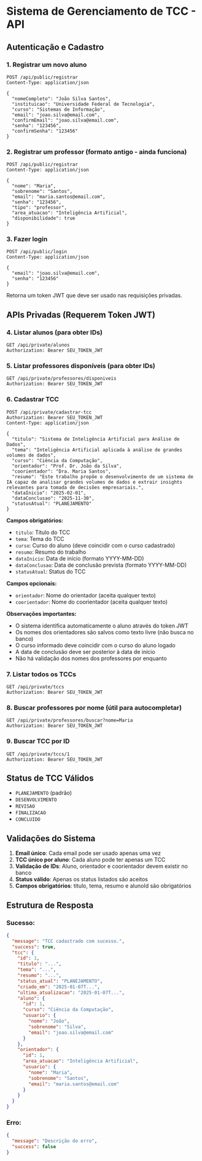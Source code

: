 # Sistema de Gerenciamento de TCC - API

## Autenticação e Cadastro

### 1. Registrar um novo aluno

```http
POST /api/public/registrar
Content-Type: application/json

{
  "nomeCompleto": "João Silva Santos",
  "instituicao": "Universidade Federal de Tecnologia",
  "curso": "Sistemas de Informação",
  "email": "joao.silva@email.com",
  "confirmEmail": "joao.silva@email.com",
  "senha": "123456",
  "confirmSenha": "123456"
}
```

### 2. Registrar um professor (formato antigo - ainda funciona)

```http
POST /api/public/registrar
Content-Type: application/json

{
  "nome": "Maria",
  "sobrenome": "Santos",
  "email": "maria.santos@email.com", 
  "senha": "123456",
  "tipo": "professor",
  "area_atuacao": "Inteligência Artificial",
  "disponibilidade": true
}
```

### 3. Fazer login

```http
POST /api/public/login
Content-Type: application/json

{
  "email": "joao.silva@email.com",
  "senha": "123456"
}
```
Retorna um token JWT que deve ser usado nas requisições privadas.

## APIs Privadas (Requerem Token JWT)

### 4. Listar alunos (para obter IDs)
```http
GET /api/private/alunos
Authorization: Bearer SEU_TOKEN_JWT
```

### 5. Listar professores disponíveis (para obter IDs)
```http
GET /api/private/professores/disponiveis
Authorization: Bearer SEU_TOKEN_JWT
```

### 6. Cadastrar TCC

```http
POST /api/private/cadastrar-tcc
Authorization: Bearer SEU_TOKEN_JWT
Content-Type: application/json

{
  "titulo": "Sistema de Inteligência Artificial para Análise de Dados",
  "tema": "Inteligência Artificial aplicada à análise de grandes volumes de dados",
  "curso": "Ciência da Computação",
  "orientador": "Prof. Dr. João da Silva",
  "coorientador": "Dra. Maria Santos",
  "resumo": "Este trabalho propõe o desenvolvimento de um sistema de IA capaz de analisar grandes volumes de dados e extrair insights relevantes para tomada de decisões empresariais.",
  "dataInicio": "2025-02-01",
  "dataConclusao": "2025-11-30",
  "statusAtual": "PLANEJAMENTO"
}
```

**Campos obrigatórios:**
- `titulo`: Título do TCC
- `tema`: Tema do TCC
- `curso`: Curso do aluno (deve coincidir com o curso cadastrado)
- `resumo`: Resumo do trabalho
- `dataInicio`: Data de início (formato YYYY-MM-DD)
- `dataConclusao`: Data de conclusão prevista (formato YYYY-MM-DD)
- `statusAtual`: Status do TCC

**Campos opcionais:**
- `orientador`: Nome do orientador (aceita qualquer texto)
- `coorientador`: Nome do coorientador (aceita qualquer texto)

**Observações importantes:**
- O sistema identifica automaticamente o aluno através do token JWT
- Os nomes dos orientadores são salvos como texto livre (não busca no banco)
- O curso informado deve coincidir com o curso do aluno logado
- A data de conclusão deve ser posterior à data de início
- Não há validação dos nomes dos professores por enquanto

### 7. Listar todos os TCCs
```http
GET /api/private/tccs
Authorization: Bearer SEU_TOKEN_JWT
```

### 8. Buscar professores por nome (útil para autocompletar)
```http
GET /api/private/professores/buscar?nome=Maria
Authorization: Bearer SEU_TOKEN_JWT
```

### 9. Buscar TCC por ID
```http
GET /api/private/tccs/1
Authorization: Bearer SEU_TOKEN_JWT
```

## Status de TCC Válidos
- `PLANEJAMENTO` (padrão)
- `DESENVOLVIMENTO`
- `REVISAO`
- `FINALIZACAO`
- `CONCLUIDO`

## Validações do Sistema

1. **Email único**: Cada email pode ser usado apenas uma vez
2. **TCC único por aluno**: Cada aluno pode ter apenas um TCC
3. **Validação de IDs**: Aluno, orientador e coorientador devem existir no banco
4. **Status válido**: Apenas os status listados são aceitos
5. **Campos obrigatórios**: titulo, tema, resumo e alunoId são obrigatórios

## Estrutura de Resposta

### Sucesso:
```json
{
  "message": "TCC cadastrado com sucesso.",
  "success": true,
  "tcc": {
    "id": 1,
    "titulo": "...",
    "tema": "...",
    "resumo": "...",
    "status_atual": "PLANEJAMENTO",
    "criado_em": "2025-01-07T...",
    "ultima_atualizacao": "2025-01-07T...",
    "aluno": {
      "id": 1,
      "curso": "Ciência da Computação",
      "usuario": {
        "nome": "João",
        "sobrenome": "Silva",
        "email": "joao.silva@email.com"
      }
    },
    "orientador": {
      "id": 1,
      "area_atuacao": "Inteligência Artificial",
      "usuario": {
        "nome": "Maria",
        "sobrenome": "Santos",
        "email": "maria.santos@email.com"
      }
    }
  }
}
```

### Erro:
```json
{
  "message": "Descrição do erro",
  "success": false
}
```

